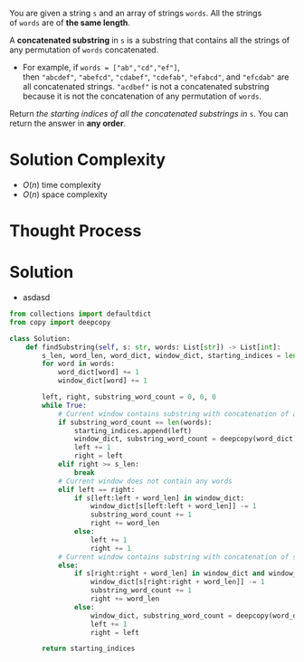 You are given a string `s` and an array of strings `words`. All the strings of `words` are of **the same length**.

A **concatenated substring** in `s` is a substring that contains all the strings of any permutation of `words` concatenated.

- For example, if `words = ["ab","cd","ef"]`, then `"abcdef"`, `"abefcd"`, `"cdabef"`, `"cdefab"`, `"efabcd"`, and `"efcdab"` are all concatenated strings. `"acdbef"` is not a concatenated substring because it is not the concatenation of any permutation of `words`.

Return _the starting indices of all the concatenated substrings in_ `s`. You can return the answer in **any order**.
# Solution Complexity
- $O(n)$ time complexity
- $O(n)$ space complexity
# Thought Process
# Solution
- asdasd
```Python
from collections import defaultdict
from copy import deepcopy

class Solution:
	def findSubstring(self, s: str, words: List[str]) -> List[int]:
		s_len, word_len, word_dict, window_dict, starting_indices = len(s), len(words[0]), defaultdict(int), defaultdict(int), []
		for word in words:
			word_dict[word] += 1
			window_dict[word] += 1

		left, right, substring_word_count = 0, 0, 0
		while True:
			# Current window contains substring with concatenation of all words
			if substring_word_count == len(words):
				starting_indices.append(left)
				window_dict, substring_word_count = deepcopy(word_dict), 0
				left += 1
				right = left
			elif right >= s_len:
				break
			# Current window does not contain any words
			elif left == right:
				if s[left:left + word_len] in window_dict:
					window_dict[s[left:left + word_len]] -= 1
					substring_word_count += 1
					right += word_len
				else:
					left += 1
					right += 1
			# Current window contains substring with concatenation of some words
			else:
				if s[right:right + word_len] in window_dict and window_dict[s[right:right + word_len]] > 0:
					window_dict[s[right:right + word_len]] -= 1
					substring_word_count += 1
					right += word_len
				else:
					window_dict, substring_word_count = deepcopy(word_dict), 0
					left += 1
					right = left

		return starting_indices
```